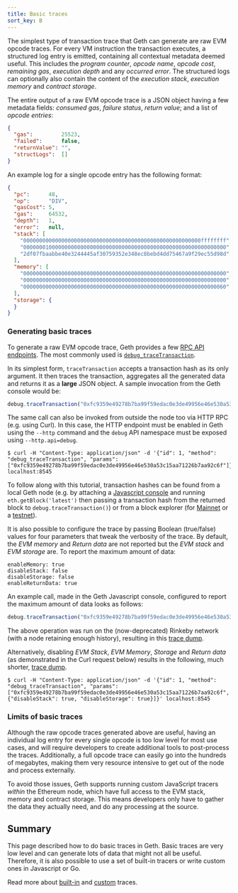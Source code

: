 ```yaml
---
title: Basic traces
sort_key: B
---
```


The simplest type of transaction trace that Geth can generate are raw EVM opcode
traces. For every VM instruction the transaction executes, a structured log entry is
emitted, containing all contextual metadata deemed useful. This includes the *program
counter*, *opcode name*, *opcode cost*, *remaining gas*, *execution depth* and any
*occurred error*. The structured logs can optionally also contain the content of the
*execution stack*, *execution memory* and *contract storage*.

The entire output of a raw EVM opcode trace is a JSON object having a few metadata
fields: *consumed gas*, *failure status*, *return value*; and a list of *opcode entries*:

```json
{
  "gas":         25523,
  "failed":      false,
  "returnValue": "",
  "structLogs":  []
}
```

An example log for a single opcode entry has the following format:

```json
{
  "pc":      48,
  "op":      "DIV",
  "gasCost": 5,
  "gas":     64532,
  "depth":   1,
  "error":   null,
  "stack": [
    "00000000000000000000000000000000000000000000000000000000ffffffff",
    "0000000100000000000000000000000000000000000000000000000000000000",
    "2df07fbaabbe40e3244445af30759352e348ec8bebd4dd75467a9f29ec55d98d"
  ],
  "memory": [
    "0000000000000000000000000000000000000000000000000000000000000000",
    "0000000000000000000000000000000000000000000000000000000000000000",
    "0000000000000000000000000000000000000000000000000000000000000060"
  ],
  "storage": {
  }
}
```

### Generating basic traces

To generate a raw EVM opcode trace, Geth provides a few 
[RPC API endpoints](/docs/rpc/ns-debug). The most commonly used is 
[`debug_traceTransaction`](/docs/rpc/ns-debug#debug_tracetransaction).

In its simplest form, `traceTransaction` accepts a transaction hash as its 
only argument. It then traces the transaction, aggregates all the generated 
data and returns it as a **large** JSON object. A sample invocation from the 
Geth console would be:

```js
debug.traceTransaction("0xfc9359e49278b7ba99f59edac0e3de49956e46e530a53c15aa71226b7aa92c6f")
```

The same call can also be invoked from outside the node too via HTTP 
RPC (e.g. using Curl). In this case, the HTTP endpoint must be enabled in 
Geth using the `--http` command and the `debug` API namespace must be exposed 
using `--http.api=debug`.

```
$ curl -H "Content-Type: application/json" -d '{"id": 1, "method": "debug_traceTransaction", "params": ["0xfc9359e49278b7ba99f59edac0e3de49956e46e530a53c15aa71226b7aa92c6f"]}' localhost:8545
```

To follow along with this tutorial, transaction hashes can be found from 
a local Geth node (e.g. by attaching a [Javascript console](/docs/interface/javascript-console) 
and running `eth.getBlock('latest')` then passing a transaction hash from the 
returned block to `debug.traceTransaction()`) or from a block explorer (for 
[Mainnet](https://etherscan.io/) or a [testnet](https://goerli.etherscan.io/)).

It is also possible to configure the trace by passing Boolean (true/false) values 
for four parameters that tweak the verbosity of the trace. By default, the 
*EVM memory* and *Return data* are not reported but the *EVM stack* and 
*EVM storage* are. To report the maximum amount of data:

```shell
enableMemory: true
disableStack: false
disableStorage: false
enableReturnData: true
```

An example call, made in the Geth Javascript console, configured to report 
the maximum amount of data looks as follows:

```js
debug.traceTransaction("0xfc9359e49278b7ba99f59edac0e3de49956e46e530a53c15aa71226b7aa92c6f",{enableMemory: true, disableStack: false, disableStorage: false, enableReturnData: true})
```

The above operation was run on the (now-deprecated) Rinkeby network (with a node retaining 
enough history), resulting in this [trace dump](https://gist.github.com/karalabe/c91f95ac57f5e57f8b950ec65ecc697f).

Alternatively, disabling *EVM Stack*, *EVM Memory*, *Storage* and 
*Return data* (as demonstrated in the Curl request below) results in the 
following, much shorter, [trace dump](https://gist.github.com/karalabe/d74a7cb33a70f2af75e7824fc772c5b4).

```
$ curl -H "Content-Type: application/json" -d '{"id": 1, "method": "debug_traceTransaction", "params": ["0xfc9359e49278b7ba99f59edac0e3de49956e46e530a53c15aa71226b7aa92c6f", {"disableStack": true, "disableStorage": true}]}' localhost:8545
```

### Limits of basic traces

Although the raw opcode traces generated above are useful, having an 
individual log entry for every single opcode is too low level for most use cases, 
and will require developers to create additional tools to post-process the traces. 
Additionally, a full opcode trace can easily go into the hundreds of megabytes, 
making them very resource intensive to get out of the node and process externally.

To avoid those issues, Geth supports running custom JavaScript tracers *within* 
the Ethereum node, which have full access to the EVM stack, memory and contract 
storage. This means developers only have to gather the data they actually need, 
and do any processing at the source.


## Summary

This page described how to do basic traces in Geth. Basic traces are very low 
level and can generate lots of data that might not all be useful. Therefore, 
it is also possible to use a set of built-in tracers or write custom ones in 
Javascript or Go.

Read more about [built-in](/docs/evm-tracing/builtin-tracers) and 
[custom](/docs/evm-tracing/custom-tracer) traces.